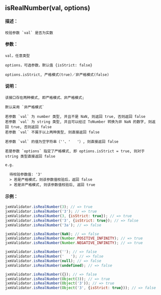 
## isRealNumber(val, options)

#### 描述：

    校验参数 `val` 是否为实数

#### 参数：

    val，任意类型

    options，可选参数，默认值 {isStrict: false}

    options.isStrict, 严格模式(true)／非严格模式(false)

#### 说明：

    该接口存在两种模式, 即严格模式、非严格模式;

    默认采用 `非严格模式`

    若参数 `val` 为 number 类型, 并且不是 NaN, 则返回 true, 否则返回 false
    若参数 `val` 为 string 类型, 并且可以经过 ToNumber 转换为非 NaN 的数字, 则返回 true, 否则返回 false
    若参数 `val` 不属于以上两种类型, 则直接返回 false

    若参数 `val` 的值为空字符串（''、'   '）, 则直接返回 false

    若是参数 `options` 指定了严格模式, 即 options.isStrict = true, 则对于 string 类型直接返回 false

    e.g.

      待校验参数值: '3'
      > 若是严格模式，则该参数值校验后，返回 false
      > 若是非严格模式, 则该参数值校验后, 返回 true

#### 示例：

```javascript
jxmValidator.isRealNumber(3); // => true
jxmValidator.isRealNumber('3'); // => true
jxmValidator.isRealNumber(3, {isStrict: true}); // => true
jxmValidator.isRealNumber('3', {isStrict: true}); // => false
jxmValidator.isRealNumber('3a'); // => false

jxmValidator.isRealNumber(NaN); // => false
jxmValidator.isRealNumber(Number.POSITIVE_INFINITY); // => true
jxmValidator.isRealNumber(Number.NEGATIVE_INFINITY); // => true

jxmValidator.isRealNumber(''); // => false
jxmValidator.isRealNumber('   '); // => false
jxmValidator.isRealNumber(null); // => false
jxmValidator.isRealNumber(undefined); // => false

jxmValidator.isRealNumber({}); // => false
jxmValidator.isRealNumber(Object(3)); // => true
jxmValidator.isRealNumber(Object('3')); // => true
jxmValidator.isRealNumber(Object('3', {isStrict: true})); // => false
```
